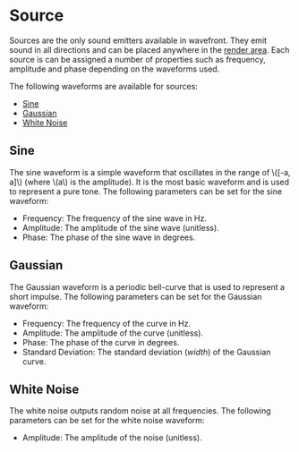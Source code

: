 # Source

Sources are the only sound emitters available in wavefront. They emit sound in all directions and can be placed anywhere in the [render area](../ui/render_area.md). Each source is can be assigned a number of properties such as frequency, amplitude and phase depending on the waveforms used.

The following waveforms are available for sources:
- [Sine](#sine)
- [Gaussian](#gaussian)
- [White Noise](#white-noise)

## Sine

The sine waveform is a simple waveform that oscillates in the range of \\([-a, a]\\) (where \\(a\\) is the amplitude). It is the most basic waveform and is used to represent a pure tone. The following parameters can be set for the sine waveform:
- Frequency: The frequency of the sine wave in Hz.
- Amplitude: The amplitude of the sine wave (unitless).
- Phase: The phase of the sine wave in degrees.

## Gaussian

The Gaussian waveform is a periodic bell-curve that is used to represent a short impulse. The following parameters can be set for the Gaussian waveform:
- Frequency: The frequency of the curve in Hz.
- Amplitude: The amplitude of the curve (unitless).
- Phase: The phase of the curve in degrees.
- Standard Deviation: The standard deviation (_width_) of the Gaussian curve.

## White Noise

The white noise outputs random noise at all frequencies. The following parameters can be set for the white noise waveform:
- Amplitude: The amplitude of the noise (unitless).